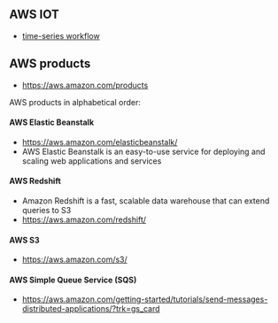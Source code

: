 ## AWS IOT
* [time-series workflow](https://media.amazonwebservices.com/architecturecenter/AWS_ac_ra_timeseriesprocessing_16.pdf)

## AWS products
* https://aws.amazon.com/products

AWS products in alphabetical order:

#### AWS Elastic Beanstalk
* https://aws.amazon.com/elasticbeanstalk/
* AWS Elastic Beanstalk is an easy-to-use service for deploying and scaling web applications and services 

#### AWS Redshift
* Amazon Redshift is a fast, scalable data warehouse that can extend queries to S3
* https://aws.amazon.com/redshift/

#### AWS S3
* https://aws.amazon.com/s3/

#### AWS Simple Queue Service (SQS)
* https://aws.amazon.com/getting-started/tutorials/send-messages-distributed-applications/?trk=gs_card